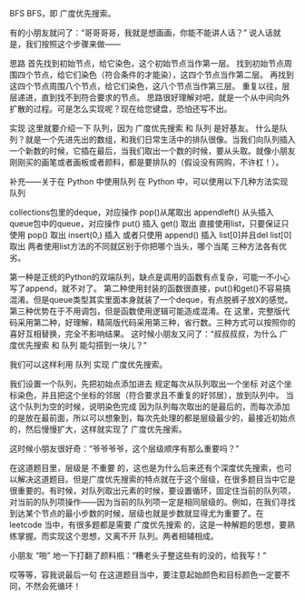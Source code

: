 BFS
BFS，即 广度优先搜索。

有的小朋友就问了：“哥哥哥哥，我就是想画画，你能不能讲人话？”
说人话就是，我们按照这个步骤来做——

思路
首先找到初始节点，给它染色，这个初始节点当作第一层。
找到初始节点周围四个节点，给它们染色（符合条件的才能染），这四个节点当作第二层。
再找到这四个节点周围八个节点，给它们染色，这八个节点当作第三层。
重复以往，层层递进，直到找不到符合要求的节点。
思路很好理解对吧，就是一个从中间向外扩散的过程。可是怎么实现呢？现在给您键盘，恐怕还写不出。

实现
这里就要介绍一下 队列，因为 广度优先搜索 和 队列 是好基友。
什么是队列？就是一个先进先出的数组，和我们日常生活中的排队很像。当我们向队列插入一个新数的时候，它插在最后，当我们取出一个数的时候，要从头取。就像小朋友刚刚买的画笔或者画板或者颜料，都是要排队的（假设没有网购，不许杠！）。

补充——关于在 Python 中使用队列
在 Python 中，可以使用以下几种方法实现队列

collections包里的deque，对应操作
pop()从尾取出
appendleft() 从头插入
queue包中的queue，对应操作
put() 插入
get() 取出
直接使用list，只要保证只使用
pop() 取出
insert(0,) 插入
或者只使用
append() 插入
list[0]并且del list[0] 取出
两者使用list方法的不同就区别于你把哪个当头，哪个当尾
三种方法各有优劣。

第一种是正统的Python的双端队列，缺点是调用的函数有点复杂，可能一不小心写了append，就不对了。
第二种使用封装的函数很直接，put()和get()不容易搞混淆。但是queue类型其实里面本身就装了一个deque，有点脱裤子放X的感觉。
第三种优势在于不用调包，但是函数使用逻辑可能造成混淆。在
这里，完整版代码采用第二种，好理解，精简版代码采用第三种，省行数。三种方式可以按照你的喜好互相替换，完全不影响结果。
这时候小朋友又问了：“叔叔叔叔，为什么 广度优先搜索 和 队列 能勾搭到一块儿？”

我们可以这样利用 队列 实现 广度优先搜索。

我们设置一个队列，先把初始点添加进去
规定每次从队列取出一个坐标
对这个坐标染色，并且把这个坐标的邻居（符合要求且不重复的好邻居），放到队列中。
当这个队列为空的时候，说明染色完成
因为队列每次取出的是最后的，而每次添加的是放在最前面，所以可以想象到，每次先处理的都是层级最少的，最接近初始点的，然后慢慢扩大，这样就实现了 广度优先搜索。

这时候小朋友很好奇：“爷爷爷爷，这个层级顺序有那么重要吗？”

在这道题目里，层级是 不重要 的，这也是为什么后来还有个深度优先搜索，也可以解决这道题目。但是广度优先搜索的特点就在于这个层级，在很多题目当中它是很重要的。有时候，对队列取出元素的时候，要设置循环，固定住当前的队列项，对当前的队列项操作——因为当前的队列项一定是相同层级的。例如，在我们寻找到达某个节点的最小步数的时候，层级也就是步数就显得尤为重要了。在 leetcode 当中，有很多题都是需要 广度优先搜索 的，这是一种解题的思想，要熟练掌握。而实现这个思想，又离不开 队列。两者相辅相成。

小朋友 “啪” 地一下打翻了颜料瓶：“糟老头子整这些有的没的，给我写！”

哎等等，容我说最后一句
在这道题目当中，要注意起始颜色和目标颜色一定要不同，不然会死循环！
